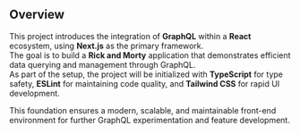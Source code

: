 ## Overview

This project introduces the integration of **GraphQL** within a **React** ecosystem, using **Next.js** as the primary framework.  
The goal is to build a **Rick and Morty** application that demonstrates efficient data querying and management through GraphQL.  
As part of the setup, the project will be initialized with **TypeScript** for type safety, **ESLint** for maintaining code quality, and **Tailwind CSS** for rapid UI development.  

This foundation ensures a modern, scalable, and maintainable front-end environment for further GraphQL experimentation and feature development.
